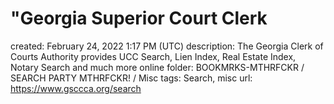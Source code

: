 # "Georgia Superior Court Clerk

created: February 24, 2022 1:17 PM (UTC)
description: The Georgia Clerk of Courts Authority provides UCC Search, Lien Index, Real Estate Index, Notary Search and much more online
folder: BOOKMRKS-MTHRFCKR / SEARCH PARTY MTHRFCKR! / Misc
tags: Search, misc
url: https://www.gsccca.org/search